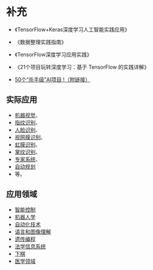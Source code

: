# 补充



- 《TensorFlow+Keras深度学习人工智能实践应用》
- 《数据整理实践指南》
- 《TensorFlow深度学习应用实践》
- 《21个项目玩转深度学习：基于 TensorFlow 的实践详解》


- [50个“杀手级”AI项目 !（附链接）](https://cloud.tencent.com/developer/article/1067340)



## 实际应用

- [机器视觉](https://zh.wikipedia.org/wiki/%E6%9C%BA%E5%99%A8%E8%A7%86%E8%A7%89)、
- [指纹识别](https://zh.wikipedia.org/wiki/%E6%8C%87%E7%BA%B9%E8%AF%86%E5%88%AB)、
- [人脸识别](https://zh.wikipedia.org/wiki/%E4%BA%BA%E8%84%B8%E8%AF%86%E5%88%AB)、
- [视网膜识别](https://zh.wikipedia.org/w/index.php?title=%E8%A7%86%E7%BD%91%E8%86%9C%E8%AF%86%E5%88%AB&action=edit&redlink=1)、
- [虹膜识别](https://zh.wikipedia.org/w/index.php?title=%E8%99%B9%E8%86%9C%E8%AF%86%E5%88%AB&action=edit&redlink=1)、
- [掌纹识别](https://zh.wikipedia.org/w/index.php?title=%E6%8E%8C%E7%BA%B9%E8%AF%86%E5%88%AB&action=edit&redlink=1)、
- [专家系统](https://zh.wikipedia.org/wiki/%E4%B8%93%E5%AE%B6%E7%B3%BB%E7%BB%9F)、
- [自动规划](https://zh.wikipedia.org/w/index.php?title=%E8%87%AA%E5%8A%A8%E8%A7%84%E5%88%92&action=edit&redlink=1)
- 等。




## 应用领域

- [智能控制](https://zh.wikipedia.org/wiki/%E6%99%BA%E8%83%BD%E6%8E%A7%E5%88%B6)
- [机器人学](https://zh.wikipedia.org/wiki/%E6%9C%BA%E5%99%A8%E4%BA%BA%E5%AD%A6)
- [自动化技术](https://zh.wikipedia.org/wiki/%E8%87%AA%E5%8B%95%E5%8C%96%E6%8A%80%E8%A1%93)
- [语言和图像理解](https://zh.wikipedia.org/w/index.php?title=%E8%AA%9E%E8%A8%80%E5%92%8C%E5%9C%96%E5%83%8F%E7%90%86%E8%A7%A3&action=edit&redlink=1)
- [遗传编程](https://zh.wikipedia.org/wiki/%E9%81%BA%E5%82%B3%E7%B7%A8%E7%A8%8B)
- [法学信息系统](https://zh.wikipedia.org/w/index.php?title=%E6%B3%95%E5%AD%B8%E8%B3%87%E8%A8%8A%E7%B3%BB%E7%B5%B1&action=edit&redlink=1)
- [下棋](https://zh.wikipedia.org/wiki/%E4%B8%8B%E6%A3%8B)
- [医学领域](https://zh.wikipedia.org/w/index.php?title=%E9%86%AB%E5%AD%B8%E9%A0%98%E5%9F%9F&action=edit&redlink=1)



